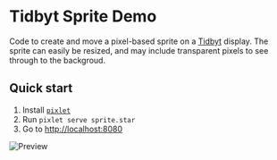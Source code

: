 # Tidbyt Sprite Demo
Code to create and move a pixel-based sprite on a [Tidbyt](https://tidbyt.com/) display. The sprite can easily be resized, and may include transparent pixels to see through to the backgroud.
 
## Quick start
1. Install [`pixlet`](https://github.com/tidbyt/pixlet)
2. Run `pixlet serve sprite.star`
3. Go to [http://localhost:8080](http://localhost:8080)

![Preview](spritedemo.gif)
